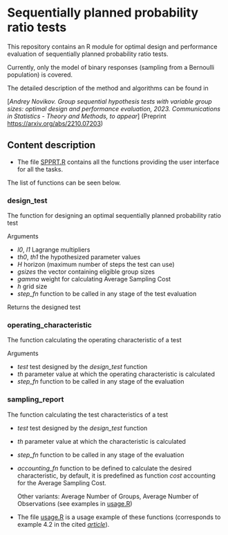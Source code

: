 ﻿# Sequentially planned probability ratio tests 

This repository contains an R module for optimal design and performance evaluation of sequentially planned probability ratio tests.

Currently, only the model of binary responses (sampling from a Bernoulli population) is covered.

The detailed description of the method and algorithms can be found in

[*Andrey Novikov. Group sequential hypothesis tests with variable group sizes: optimal design and performance evaluation, 2023. Communications in Statistics - Theory and Methods, to appear*] (Preprint https://arxiv.org/abs/2210.07203)

## Content description
* The file [SPPRT.R](SPPRT.R) contains all the functions providing the  user interface for all the tasks.

The list of functions can be seen below. 

### design_test

The function for designing an optimal sequentially planned probability ratio test

Arguments
* _l0_, _l1_ Lagrange multipliers
* _th0_, _th1_ the hypothesized parameter values
* _H_ horizon (maximum number of steps the test can use)
* _gsizes_ the vector containing eligible group sizes 
* _gamma_ weight for calculating Average Sampling Cost
* _h_ grid size 
* _step_fn_ function to be called in any stage of the test evaluation 

Returns the designed test 


### operating_characteristic 

The function calculating the operating characteristic of a test

Arguments
* _test_ test designed by the _design_test_ function
* _th_ parameter value at which the operating characteristic is calculated
* _step_fn_ function to be called in any stage of the evaluation

### sampling_report

The function calculating the test characteristics of a test
* _test_ test designed by the _design_test_ function
* _th_ parameter value at which the characteristic is calculated
* _step_fn_ function to be called in any stage of the evaluation
* _accounting_fn_ function to be defined to calculate the desired characteristic,
  by default, it is predefined as function _cost_ accounting for the Average Sampling Cost.

  Other variants: Average Number of Groups, Average Number of Observations (see  examples in [usage.R](usage.R))

 
* The file [usage.R](usage.R) is a usage example of these functions (corresponds to example 4.2 in the cited [*article*](https://arxiv.org/abs/2210.07203)).
 
